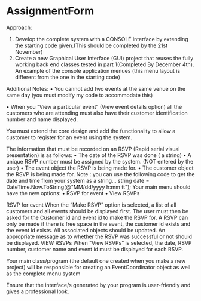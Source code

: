 # AssignmentForm
Approach:
1.	Develop the complete system with a CONSOLE interface by extending the starting code given.(This should be completed by the 21st November)
2.	Create a new Graphical User Interface (GUI) project that reuses the fully working back end classes tested in part 1(Completed By December 4th).
An example of the console application menues (this menu layout is different from the one in the starting code)


Additional Notes:
•	You cannot add two events at the same venue on the same day (you must modify my code to accommodate this)

•	When you “View a particular event” (View event details option) all the customers who are attending must 
also have their customer identification number and name displayed.


You must extend the core design and add the functionality to allow a customer to register for an event using the system.


The information that must be recorded on an RSVP (Rapid serial visual presentation)
 is as follows:
•	The date of the RSVP was done ( a string)
•	A unique RSVP number must be assigned by the system. (NOT entered by the user)
•	The event object the RSVP is being made for.
•	The customer object the RSVP is being made for.
Note : you can use the following code to get the date and time from your system as a string…
string date = DateTime.Now.ToString(@"MM\/dd\/yyyy h\:mm tt");
Your main menu should have the new options:
•	RSVP for event
•	View RSVPs

RSVP for event
When the “Make RSVP” option is selected, a list of all customers and all events should be displayed first. 
The user must then be asked for the Customer id and event id to make the RSVP for.
A RSVP can only be made if there is free space in the event, the customer id exists and the event  id exists. 
All associated objects should be updated. An appropriate message as to whether the RSVP was successful or not should be displayed.
VIEW RSVPs
When “View RSVPs” is selected, the date, RSVP number, customer name and event id must be displayed for each RSVP. 

Your main class/program (the default one created when you make a new project) will be responsible for creating an 
EventCoordinator object as well as the complete menu system

Ensure that the interface/s generated by your program is user-friendly and gives a professional look. 
